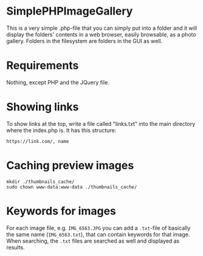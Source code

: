 # SimplePHPImageGallery
This is a very simple .php-file that you can simply put into a folder and it will display the folders' contents in a web browser, easily browsable, as a photo gallery. Folders in the filesystem are folders in the GUI as well.

# Requirements

Nothing, except PHP and the JQuery file.

# Showing links

To show links at the top, write a file called "links.txt" into the main directory where the index.php is. It has this structure:

```
https://link.com/, name
```

# Caching preview images

```console
mkdir ./thumbnails_cache/
sudo chown www-data:www-data ./thumbnails_cache/
```

# Keywords for images

For each image file, e.g. `IMG_6563.JPG` you can add a  `.txt`-file of basically the same name (`IMG_6563.txt`), that can contain keywords for that image. When searching, the `.txt` files are searched as well and displayed as results.
